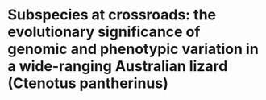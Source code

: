 #  Subspecies at crossroads: the evolutionary significance of genomic and phenotypic variation in a wide-ranging Australian lizard (Ctenotus pantherinus)
